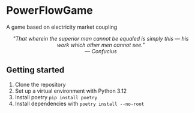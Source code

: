 # PowerFlowGame
A game based on electricity market coupling

<div style="text-align: center;"><em>"That wherein the superior man cannot be equaled is simply this — his work which other men cannot see."</em></div>
<div style="text-align: center;"><em>— Confucius</em></div>

## Getting started
1. Clone the repository
2. Set up a virtual environment with Python 3.12
3. Install poetry `pip install poetry`
4. Install dependencies with `poetry install --no-root`

